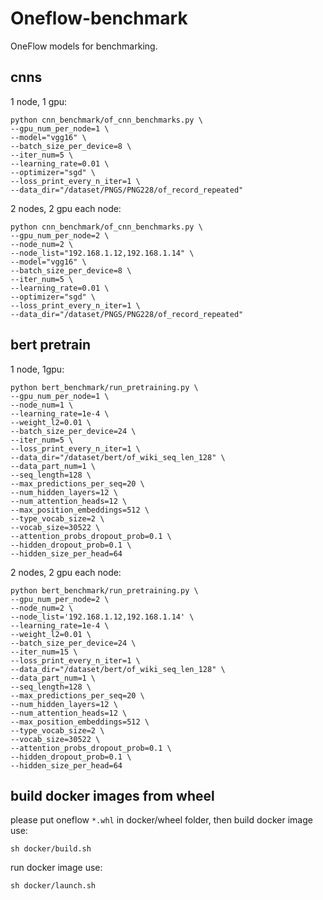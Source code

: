 # Oneflow-benchmark
OneFlow models for benchmarking.

## cnns
1 node, 1 gpu:
```
python cnn_benchmark/of_cnn_benchmarks.py \
--gpu_num_per_node=1 \
--model="vgg16" \
--batch_size_per_device=8 \
--iter_num=5 \
--learning_rate=0.01 \
--optimizer="sgd" \
--loss_print_every_n_iter=1 \
--data_dir="/dataset/PNGS/PNG228/of_record_repeated"
```

2 nodes, 2 gpu each node:
```
python cnn_benchmark/of_cnn_benchmarks.py \
--gpu_num_per_node=2 \
--node_num=2 \
--node_list="192.168.1.12,192.168.1.14" \
--model="vgg16" \
--batch_size_per_device=8 \
--iter_num=5 \
--learning_rate=0.01 \
--optimizer="sgd" \
--loss_print_every_n_iter=1 \
--data_dir="/dataset/PNGS/PNG228/of_record_repeated"
```

## bert pretrain
1 node, 1gpu:
```
python bert_benchmark/run_pretraining.py \
--gpu_num_per_node=1 \
--node_num=1 \
--learning_rate=1e-4 \
--weight_l2=0.01 \
--batch_size_per_device=24 \
--iter_num=5 \
--loss_print_every_n_iter=1 \
--data_dir="/dataset/bert/of_wiki_seq_len_128" \
--data_part_num=1 \
--seq_length=128 \
--max_predictions_per_seq=20 \
--num_hidden_layers=12 \
--num_attention_heads=12 \
--max_position_embeddings=512 \
--type_vocab_size=2 \
--vocab_size=30522 \
--attention_probs_dropout_prob=0.1 \
--hidden_dropout_prob=0.1 \
--hidden_size_per_head=64
```

2 nodes, 2 gpu each node:
```
python bert_benchmark/run_pretraining.py \
--gpu_num_per_node=2 \
--node_num=2 \
--node_list='192.168.1.12,192.168.1.14' \
--learning_rate=1e-4 \
--weight_l2=0.01 \
--batch_size_per_device=24 \
--iter_num=15 \
--loss_print_every_n_iter=1 \
--data_dir="/dataset/bert/of_wiki_seq_len_128" \
--data_part_num=1 \
--seq_length=128 \
--max_predictions_per_seq=20 \
--num_hidden_layers=12 \
--num_attention_heads=12 \
--max_position_embeddings=512 \
--type_vocab_size=2 \
--vocab_size=30522 \
--attention_probs_dropout_prob=0.1 \
--hidden_dropout_prob=0.1 \
--hidden_size_per_head=64
```

## build docker images from wheel
please put oneflow `*.whl` in docker/wheel folder, then build docker image use:
```
sh docker/build.sh
```

run docker image use:
```
sh docker/launch.sh
```